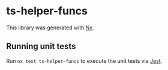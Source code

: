 # ts-helper-funcs

This library was generated with [Nx](https://nx.dev).

## Running unit tests

Run `nx test ts-helper-funcs` to execute the unit tests via [Jest](https://jestjs.io).
